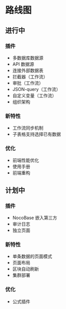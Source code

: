 # 路线图

## 进行中

### 插件

- 多数据库数据源
- API 数据源
- 连接外部数据表
- 拦截器（工作流）
- 审批（工作流）
- JSON-query（工作流）
- 自定义变量（工作流）
- 组织架构

### 新特性

- 工作流同步机制
- 子表格支持选择已有数据

### 优化

- 前端性能优化
- 使用手册
- 前端重构

## 计划中

### 插件

- NocoBase 嵌入第三方
- 审计日志
- 独立页面

### 新特性

- 单条数据的页面模式
- 页面布局
- 区块自动刷新
- 集群部署

### 优化

- 公式插件
